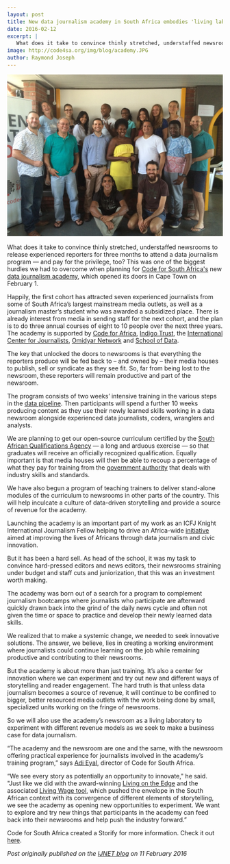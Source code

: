 ```yaml
---
layout: post
title: New data journalism academy in South Africa embodies 'living laboratory' training model
date: 2016-02-12
excerpt: |
   What does it take to convince thinly stretched, understaffed newsrooms to release experienced reporters for three months to attend a data journalism program — and pay for the privilege, too?
image: http://code4sa.org/img/blog/academy.JPG
author: Raymond Joseph
---
```



<img src="/img/blog/academy.JPG">

What does it take to convince thinly stretched, understaffed newsrooms to release experienced reporters for three months to attend a data journalism program — and pay for the privilege, too? This was one of the biggest hurdles we had to overcome when planning for [Code for South Africa's](http://www.code4sa.org/) new [data journalism academy](http://academy.code4sa.org/), which opened its doors in Cape Town on February 1.

Happily, the first cohort has attracted seven experienced journalists from some of South Africa’s largest mainstream media outlets, as well as a journalism master’s student who was awarded a subsidized place. There is already interest from media in sending staff for the next cohort, and the plan is to do three annual courses of eight to 10 people over the next three years. The academy is supported by [Code for Africa](http://www.codeforafrica.org/), [Indigo Trust](http://www.indigotrust.org.uk/), the [International Center for Journalists](http://www.icfj.org/), [Omidyar Network](https://www.omidyar.com/) and [School of Data](http://www.schoolofdata.org/).

The key that unlocked the doors to newsrooms is that everything the reporters produce will be fed back to – and owned by – their media houses to publish, sell or syndicate as they see fit. So, far from being lost to the newsroom, these reporters will remain productive and part of the newsroom.

The program consists of two weeks’ intensive training in the various steps in the [data pipeline](http://schoolofdata.org/handbook/). Then participants will spend a further 10 weeks producing content as they use their newly learned skills working in a data newsroom alongside experienced data journalists, coders, wranglers and analysts.

We are planning to get our open-source curriculum certified by the [South African Qualifications Agency](http://www.saqa.org.za/list.php?e=NQF) — a long and arduous exercise — so that graduates will receive an officially recognized qualification. Equally important is that media houses will then be able to recoup a percentage of what they pay for training from the [government authority](http://www.mappp-seta.co.za/Default.aspx) that deals with industry skills and standards.

We have also begun a program of teaching trainers to deliver stand-alone modules of the curriculum to newsrooms in other parts of the country. This will help inculcate a culture of data-driven storytelling and provide a source of revenue for the academy.

Launching the academy is an important part of my work as an ICFJ Knight International Journalism Fellow helping to drive an Africa-wide [initiative](http://www.icfj.org/news/new-data-journalism-program-helps-africans-improve-lives) aimed at improving the lives of Africans through data journalism and civic innovation.

But it has been a hard sell. As head of the school, it was my task to convince hard-pressed editors and news editors, their newsrooms straining under budget and staff cuts and juniorization, that this was an investment worth making.

The academy was born out of a search for a program to complement journalism bootcamps where journalists who participate are afterward quickly drawn back into the grind of the daily news cycle and often not given the time or space to practice and develop their newly learned data skills.

We realized that to make a systemic change, we needed to seek innovative solutions. The answer, we believe, lies in creating a working environment where journalists could continue learning on the job while remaining productive and contributing to their newsrooms.

But the academy is about more than just training. It’s also a center for innovation where we can experiment and try out new and different ways of storytelling and reader engagement. The hard truth is that unless data journalism becomes a source of revenue, it will continue to be confined to bigger, better resourced media outlets with the work being done by small, specialized units working on the fringe of newsrooms.

So we will also use the academy’s newsroom as a living laboratory to experiment with different revenue models as we seek to make a business case for data journalism.

“The academy and the newsroom are one and the same, with the newsroom offering practical experience for journalists involved in the academy’s training program,” says [Adi Eyal](https://twitter.com/soapsudtycoon), director of Code for South Africa.

“We see every story as potentially an opportunity to innovate," he said. "Just like we did with the award-winning [Living on the Edge](http://livingwage.code4sa.org/) and the associated [Living Wage tool](http://living-wage.co.za/), which pushed the envelope in the South African context with its convergence of different elements of storytelling, we see the academy as opening new opportunities to experiment. We want to explore and try new things that participants in the academy can feed back into their newsrooms and help push the industry forward.” 

Code for South Africa created a Storify for more information. Check it out [here](https://storify.com/Code4SA/data-journalism-academy-launched-in-cape-town).


*Post originally published on the [IJNET blog](https://ijnet.org/en/blog/new-data-journalism-academy-south-africa-embodies-living-laboratory-training-model) on 11 February 2016*